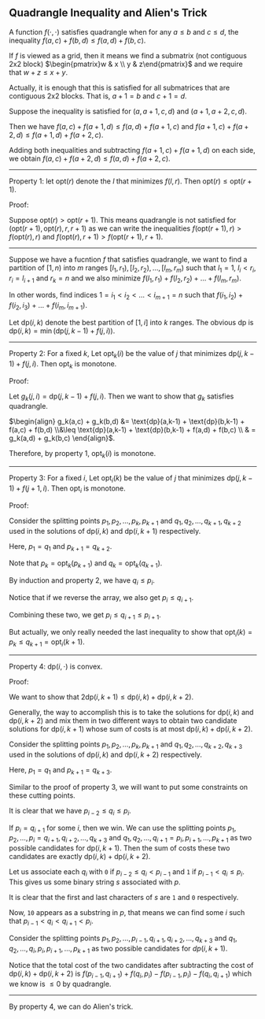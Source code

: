 ## Quadrangle Inequality and Alien's Trick

A function $f(\cdot, \cdot)$ satisfies quadrangle when for any $a \leq b$ and  $c \leq d$, the inequality $f(a,c) + f(b,d) \leq f(a,d) + f(b,c)$.

If $f$ is viewed as a grid, then it means we find a submatrix (not contiguous 2x2 block) $\begin{pmatrix}w & x \\ y & z\end{pmatrix}$ and we require that $w+z \leq x+y$.

Actually, it is enough that this is satisfied for all submatrices that are contiguous 2x2 blocks. That is, $a+1=b$ and $c+1=d$.

Suppose the inequality is satisfied for $(a,a+1,c,d)$ and $(a+1,a+2,c,d)$.

Then we have $f(a,c)+f(a+1,d) \leq f(a,d) + f(a+1,c)$ and $f(a+1,c)+f(a+2,d) \leq f(a+1,d) + f(a+2,c)$.

Adding both inequalities and subtracting $f(a+1,c)+f(a+1,d)$ on each side, we obtain $f(a,c)+f(a+2,d) \leq f(a,d) + f(a+2,c)$.

<hr>

Property 1: let $\text{opt}(r)$ denote the $l$ that minimizes $f(l,r)$. Then $\text{opt}(r) \leq \text{opt}(r+1)$.

Proof:

Suppose $\text{opt}(r) > \text{opt}(r+1)$. This means quadrangle is not satisfied for $(\text{opt}(r+1), \text{opt}(r), r, r+1)$ as we can write the inequalities $f(\text{opt}(r+1),r) > f(\text{opt}(r),r)$ and $f(\text{opt}(r),r+1) > f(\text{opt}(r+1),r+1)$.

<hr>

Suppose we have a fucntion $f$ that satisfies quadrangle, we want to find a partition of $[1,n)$ into $m$ ranges $[l_1,r_1),[l_2,r_2), \ldots, [l_m,r_m)$ such that $l_1 = 1$, $l_i < r_i$, $r_i = l_{i+1}$ and $r_k=n$ and we also minimize $f(l_1,r_1) + f(l_2,r_2) + \ldots + f(l_m,r_m)$.

In other words, find indices $1 = i_1 < i_2 < \ldots < i_{m+1} =n$ such that $f(i_1,i_2) + f(i_2,i_3) + \ldots + f(i_m,i_{m+1})$.

Let $\text{dp}(i,k)$ denote the best partition of $[1,i]$ into $k$ ranges. The obvious dp is $\text{dp}(i,k) = \min(\text{dp}(j,k-1) + f(j,i))$.

<hr>

Property 2: For a fixed $k$, Let  $\text{opt}_k(i)$ be the value of $j$ that minimizes $\text{dp}(j,k-1) + f(j,i)$. Then $\text{opt}_k$ is monotone.

Proof:

Let $g_k(j,i) = \text{dp}(j,k-1) + f(j,i)$. Then we want to show that $g_k$ satisfies quadrangle.

$\begin{align} g_k(a,c) + g_k(b,d) &= \text{dp}(a,k-1) + \text{dp}(b,k-1) + f(a,c) + f(b,d) \\&\leq \text{dp}(a,k-1) + \text{dp}(b,k-1) + f(a,d) + f(b,c) \\ & = g_k(a,d) + g_k(b,c) \end{align}$.

Therefore, by property 1, $\text{opt}_k(i)$ is monotone.

<hr>

Property 3: For a fixed $i$, Let  $\text{opt}_i(k)$ be the value of $j$ that minimizes $\text{dp}(j,k-1) + f(j+1,i)$. Then $\text{opt}_i$ is monotone.

Proof:

Consider the splitting points $p_1,p_2,\ldots,p_k,p_{k+1}$ and $q_1,q_2,\ldots,q_{k+1},q_{k+2}$ used in the solutions of $\text{dp}(i,k)$ and $\text{dp}(i,k+1)$ respectively.

Here, $p_1 = q_1$ and $p_{k+1} = q_{k+2}$.

Note that $p_k = \text{opt}_k(p_{k+1})$ and $q_k = \text{opt}_k(q_{k+1})$.

By induction and property 2, we have $q_i \leq p_i$.

Notice that if we reverse the array, we also get $p_i \leq q_{i+1}$.

Combining these two, we get $p_i \leq q_{i+1} \leq p_{i+1}$.

But actually, we only really needed the last inequality to show that $\text{opt}_i(k) = p_k \leq q_{k+1} = \text{opt}_i(k+1)$.

<hr>

Property 4: $\text{dp}(i, \cdot)$ is convex.

Proof:

We want to show that $2 \text{dp}(i,k+1) \leq \text{dp}(i, k) + \text{dp}(i, k+2)$.

Generally, the way to accomplish this is to take the solutions for $\text{dp}(i, k)$ and $\text{dp}(i, k+2)$ and mix them in two different ways to obtain two candidate solutions for $\text{dp}(i,k+1)$ whose sum of costs is at most $\text{dp}(i, k) + \text{dp}(i, k+2)$.

Consider the splitting points $p_1,p_2,\ldots,p_k,p_{k+1}$ and $q_1,q_2,\ldots,q_{k+2},q_{k+3}$ used in the solutions of $\text{dp}(i,k)$ and $\text{dp}(i,k+2)$ respectively.

Here, $p_1 = q_1$ and $p_{k+1} = q_{k+3}$.

Similar to the proof of property 3, we will want to put some constraints on these cutting points.

It is clear that we have $p_{i-2} \leq q_i \leq p_i$.

If $p_i = q_{i+1}$ for some $i$, then we win. We can use the splitting points $p_1,p_2,\ldots,p_i=q_{i+1},q_{i+2},\ldots,q_{k+3}$ and $q_1,q_2,\ldots,q_{i+1}=p_i,p_{i+1},\ldots,p_{k+1}$ as two possible candidates for $\text{dp}(i,k+1)$. Then the sum of costs these two candidates are exactly $\text{dp}(i, k) + \text{dp}(i, k+2)$.

Let us associate each $q_i$ with $\texttt{0}$ if $p_{i-2} \leq q_i < p_{i-1}$ and $\texttt{1}$ if $p_{i-1} < q_i \leq p_i$. This gives us some binary string $s$ associated with $p$.

It is clear that the first and last characters of $s$ are $\texttt{1}$ and $\texttt{0}$ respectively.

Now, $\texttt{10}$ appears as a substring in $p$, that means we can find some $i$ such that $p_{i-1} < q_i < q_{i+1} < p_i$.

Consider the splitting points $p_1,p_2,\ldots,p_{i-1},q_{i+1},q_{i+2},\ldots,q_{k+3}$ and $q_1,q_2,\ldots,q_i,p_i,p_{i+1},\ldots,p_{k+1}$ as two possible candidates for $dp(i,k+1)$.

Notice that the total cost of the two candidates after subtracting the cost of $\text{dp}(i, k) + \text{dp}(i, k+2)$ is $f(p_{i-1},q_{i+1}) + f(q_i,p_i) - f(p_{i-1},p_i) - f(q_i,q_{i+1})$ which we know is $\leq 0$ by quadrangle. 

<hr>

By property 4, we can do Alien's trick.
